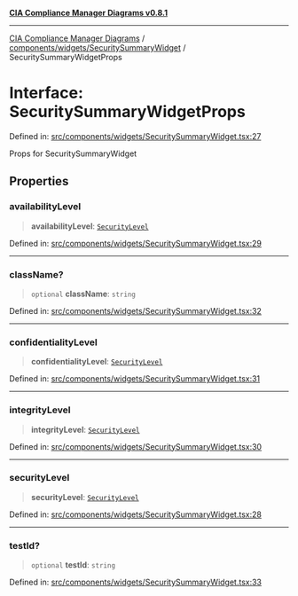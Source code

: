 [**CIA Compliance Manager Diagrams v0.8.1**](../../../../README.md)

***

[CIA Compliance Manager Diagrams](../../../../modules.md) / [components/widgets/SecuritySummaryWidget](../README.md) / SecuritySummaryWidgetProps

# Interface: SecuritySummaryWidgetProps

Defined in: [src/components/widgets/SecuritySummaryWidget.tsx:27](https://github.com/Hack23/cia-compliance-manager/blob/4236f4375d9cfb0505c191818eeb5443ec527132/src/components/widgets/SecuritySummaryWidget.tsx#L27)

Props for SecuritySummaryWidget

## Properties

### availabilityLevel

> **availabilityLevel**: [`SecurityLevel`](../../../../types/cia/type-aliases/SecurityLevel.md)

Defined in: [src/components/widgets/SecuritySummaryWidget.tsx:29](https://github.com/Hack23/cia-compliance-manager/blob/4236f4375d9cfb0505c191818eeb5443ec527132/src/components/widgets/SecuritySummaryWidget.tsx#L29)

***

### className?

> `optional` **className**: `string`

Defined in: [src/components/widgets/SecuritySummaryWidget.tsx:32](https://github.com/Hack23/cia-compliance-manager/blob/4236f4375d9cfb0505c191818eeb5443ec527132/src/components/widgets/SecuritySummaryWidget.tsx#L32)

***

### confidentialityLevel

> **confidentialityLevel**: [`SecurityLevel`](../../../../types/cia/type-aliases/SecurityLevel.md)

Defined in: [src/components/widgets/SecuritySummaryWidget.tsx:31](https://github.com/Hack23/cia-compliance-manager/blob/4236f4375d9cfb0505c191818eeb5443ec527132/src/components/widgets/SecuritySummaryWidget.tsx#L31)

***

### integrityLevel

> **integrityLevel**: [`SecurityLevel`](../../../../types/cia/type-aliases/SecurityLevel.md)

Defined in: [src/components/widgets/SecuritySummaryWidget.tsx:30](https://github.com/Hack23/cia-compliance-manager/blob/4236f4375d9cfb0505c191818eeb5443ec527132/src/components/widgets/SecuritySummaryWidget.tsx#L30)

***

### securityLevel

> **securityLevel**: [`SecurityLevel`](../../../../types/cia/type-aliases/SecurityLevel.md)

Defined in: [src/components/widgets/SecuritySummaryWidget.tsx:28](https://github.com/Hack23/cia-compliance-manager/blob/4236f4375d9cfb0505c191818eeb5443ec527132/src/components/widgets/SecuritySummaryWidget.tsx#L28)

***

### testId?

> `optional` **testId**: `string`

Defined in: [src/components/widgets/SecuritySummaryWidget.tsx:33](https://github.com/Hack23/cia-compliance-manager/blob/4236f4375d9cfb0505c191818eeb5443ec527132/src/components/widgets/SecuritySummaryWidget.tsx#L33)

